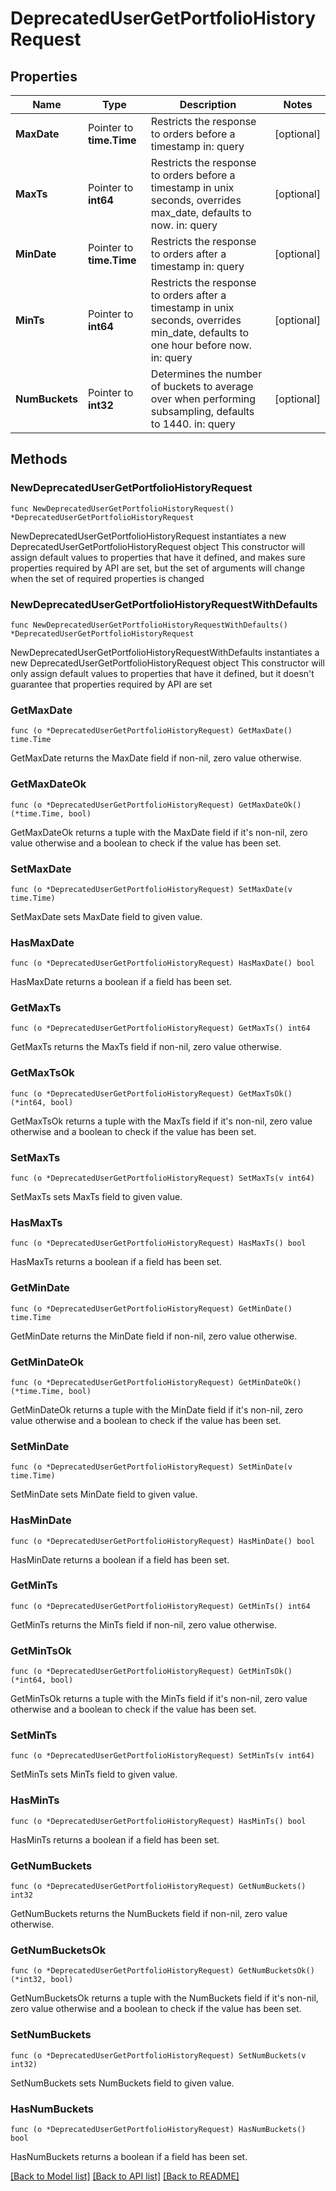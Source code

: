 # DeprecatedUserGetPortfolioHistoryRequest

## Properties

Name | Type | Description | Notes
------------ | ------------- | ------------- | -------------
**MaxDate** | Pointer to **time.Time** | Restricts the response to orders before a timestamp in: query | [optional] 
**MaxTs** | Pointer to **int64** | Restricts the response to orders before a timestamp in unix seconds, overrides max_date, defaults to now. in: query | [optional] 
**MinDate** | Pointer to **time.Time** | Restricts the response to orders after a timestamp in: query | [optional] 
**MinTs** | Pointer to **int64** | Restricts the response to orders after a timestamp in unix seconds, overrides min_date, defaults to one hour before now. in: query | [optional] 
**NumBuckets** | Pointer to **int32** | Determines the number of buckets to average over when performing subsampling, defaults to 1440. in: query | [optional] 

## Methods

### NewDeprecatedUserGetPortfolioHistoryRequest

`func NewDeprecatedUserGetPortfolioHistoryRequest() *DeprecatedUserGetPortfolioHistoryRequest`

NewDeprecatedUserGetPortfolioHistoryRequest instantiates a new DeprecatedUserGetPortfolioHistoryRequest object
This constructor will assign default values to properties that have it defined,
and makes sure properties required by API are set, but the set of arguments
will change when the set of required properties is changed

### NewDeprecatedUserGetPortfolioHistoryRequestWithDefaults

`func NewDeprecatedUserGetPortfolioHistoryRequestWithDefaults() *DeprecatedUserGetPortfolioHistoryRequest`

NewDeprecatedUserGetPortfolioHistoryRequestWithDefaults instantiates a new DeprecatedUserGetPortfolioHistoryRequest object
This constructor will only assign default values to properties that have it defined,
but it doesn't guarantee that properties required by API are set

### GetMaxDate

`func (o *DeprecatedUserGetPortfolioHistoryRequest) GetMaxDate() time.Time`

GetMaxDate returns the MaxDate field if non-nil, zero value otherwise.

### GetMaxDateOk

`func (o *DeprecatedUserGetPortfolioHistoryRequest) GetMaxDateOk() (*time.Time, bool)`

GetMaxDateOk returns a tuple with the MaxDate field if it's non-nil, zero value otherwise
and a boolean to check if the value has been set.

### SetMaxDate

`func (o *DeprecatedUserGetPortfolioHistoryRequest) SetMaxDate(v time.Time)`

SetMaxDate sets MaxDate field to given value.

### HasMaxDate

`func (o *DeprecatedUserGetPortfolioHistoryRequest) HasMaxDate() bool`

HasMaxDate returns a boolean if a field has been set.

### GetMaxTs

`func (o *DeprecatedUserGetPortfolioHistoryRequest) GetMaxTs() int64`

GetMaxTs returns the MaxTs field if non-nil, zero value otherwise.

### GetMaxTsOk

`func (o *DeprecatedUserGetPortfolioHistoryRequest) GetMaxTsOk() (*int64, bool)`

GetMaxTsOk returns a tuple with the MaxTs field if it's non-nil, zero value otherwise
and a boolean to check if the value has been set.

### SetMaxTs

`func (o *DeprecatedUserGetPortfolioHistoryRequest) SetMaxTs(v int64)`

SetMaxTs sets MaxTs field to given value.

### HasMaxTs

`func (o *DeprecatedUserGetPortfolioHistoryRequest) HasMaxTs() bool`

HasMaxTs returns a boolean if a field has been set.

### GetMinDate

`func (o *DeprecatedUserGetPortfolioHistoryRequest) GetMinDate() time.Time`

GetMinDate returns the MinDate field if non-nil, zero value otherwise.

### GetMinDateOk

`func (o *DeprecatedUserGetPortfolioHistoryRequest) GetMinDateOk() (*time.Time, bool)`

GetMinDateOk returns a tuple with the MinDate field if it's non-nil, zero value otherwise
and a boolean to check if the value has been set.

### SetMinDate

`func (o *DeprecatedUserGetPortfolioHistoryRequest) SetMinDate(v time.Time)`

SetMinDate sets MinDate field to given value.

### HasMinDate

`func (o *DeprecatedUserGetPortfolioHistoryRequest) HasMinDate() bool`

HasMinDate returns a boolean if a field has been set.

### GetMinTs

`func (o *DeprecatedUserGetPortfolioHistoryRequest) GetMinTs() int64`

GetMinTs returns the MinTs field if non-nil, zero value otherwise.

### GetMinTsOk

`func (o *DeprecatedUserGetPortfolioHistoryRequest) GetMinTsOk() (*int64, bool)`

GetMinTsOk returns a tuple with the MinTs field if it's non-nil, zero value otherwise
and a boolean to check if the value has been set.

### SetMinTs

`func (o *DeprecatedUserGetPortfolioHistoryRequest) SetMinTs(v int64)`

SetMinTs sets MinTs field to given value.

### HasMinTs

`func (o *DeprecatedUserGetPortfolioHistoryRequest) HasMinTs() bool`

HasMinTs returns a boolean if a field has been set.

### GetNumBuckets

`func (o *DeprecatedUserGetPortfolioHistoryRequest) GetNumBuckets() int32`

GetNumBuckets returns the NumBuckets field if non-nil, zero value otherwise.

### GetNumBucketsOk

`func (o *DeprecatedUserGetPortfolioHistoryRequest) GetNumBucketsOk() (*int32, bool)`

GetNumBucketsOk returns a tuple with the NumBuckets field if it's non-nil, zero value otherwise
and a boolean to check if the value has been set.

### SetNumBuckets

`func (o *DeprecatedUserGetPortfolioHistoryRequest) SetNumBuckets(v int32)`

SetNumBuckets sets NumBuckets field to given value.

### HasNumBuckets

`func (o *DeprecatedUserGetPortfolioHistoryRequest) HasNumBuckets() bool`

HasNumBuckets returns a boolean if a field has been set.


[[Back to Model list]](../README.md#documentation-for-models) [[Back to API list]](../README.md#documentation-for-api-endpoints) [[Back to README]](../README.md)



